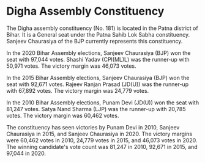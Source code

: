 # Digha Assembly Constituency

The Digha assembly constituency (No. 181) is located in the Patna district of Bihar. It is a General seat under the Patna Sahib Lok Sabha constituency. Sanjeev Chaurasiya of the BJP currently represents this constituency.

In the 2020 Bihar Assembly elections, Sanjeev Chaurasiya (BJP) won the seat with 97,044 votes. Shashi Yadav (CPI(ML)L) was the runner-up with 50,971 votes. The victory margin was 46,073 votes.

In the 2015 Bihar Assembly elections, Sanjeev Chaurasiya (BJP) won the seat with 92,671 votes. Rajeev Ranjan Prasad (JD(U)) was the runner-up with 67,892 votes. The victory margin was 24,779 votes.

In the 2010 Bihar Assembly elections, Punam Devi (JD(U)) won the seat with 81,247 votes. Satya Nand Sharma (LJP) was the runner-up with 20,785 votes. The victory margin was 60,462 votes.

The constituency has seen victories by Punam Devi in 2010, Sanjeev Chaurasiya in 2015, and Sanjeev Chaurasiya in 2020. The victory margins were 60,462 votes in 2010, 24,779 votes in 2015, and 46,073 votes in 2020. The winning candidate's vote count was 81,247 in 2010, 92,671 in 2015, and 97,044 in 2020.
